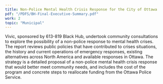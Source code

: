 ```yaml
---
title: Non-Police Mental Health Crisis Response for the City of Ottawa
pdf: "/PDFS/BH-Final-Executive-Summary.pdf"
work: 2
topic: "Municipal"
---
```

Vivic, sponsored by 613-819 Black Hub, undertook community consultations to explore the possibility of a non-police response to mental health crises. The report reviews public policies that have contributed to crises situations, the history and current operations of emergency responses, existing alternatives across North America and available responses in Ottawa. The strategy is a detailed proposal of a non-police mental health crisis response that would better meet community needs, and includes the cost of the program and concrete steps to reallocate funding from the Ottawa Police Service.
